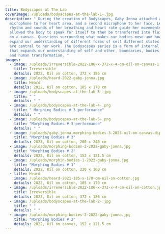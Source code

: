 ```yaml
---
title: Bodyscapes at The Lab
coverImage: /uploads/bodyscapes-at-the-lab-1-.jpg
description: " During the creation of Bodyscapes, Gaby Jonna attached a
  microphone to her heart area, and a second microphone to her face. Letting the
  rhythm and sounds of her breathing and heart rate guide her movements, Gaby
  allowed the body to speak for itself to then be transferred into fluid forms
  on a canvas. Questions surrounding what makes our bodies move and how we can
  expand our understanding of different forms of self different states of self
  are central to her work. The Bodyscapes series is a form of internal research
  that expands our understanding of self and other, boundaries, bodies, consent
  and human transformation. "
images:
  - image: /uploads/irreversible-2022-186-x-372-x-4-cm-oil-on-canvas-1.jpg
    title: Irreversible
    details: 2022, Oil on cotton, 372 x 186 cm
  - image: /uploads/heard-2022-gaby-jonna.jpg
    title: Heard
    details: 2022, Oil on cotton, 185 x 170 cm
  - image: /uploads/bodyscapes-at-the-lab-3-.jpg
    title: " "
    details: " "
  - image: /uploads/bodyscapes-at-the-lab-4-.png
    title: " Morphing Bodies # 3 performance"
    details: " "
  - image: /uploads/bodyscapes-at-the-lab-5-.png
    title: "Morphing Bodies # 3 performance"
    details: " "
  - image: /uploads/gaby-jonna-morphing-bodies-3-2023-oil-on-canvas-diptych-200-x-240-cm-200-x-120-cm-each-.jpg
    title: "Morphing Bodies # 3"
    details: 2023, Oil on cotton, 200 x 240 cm
  - image: /uploads/morphing-bodies-2-2022-gaby-jonna.jpg
    title: "Morphing Bodies # 2"
    details: 2022, Oil on cotton, 152 x 121.5 cm
  - image: /uploads/morphin-bodies-1-2022-gaby-jonna.jpg
    title: "Morphing Bodies # 1"
    details: 2022, Oil on cotton, 220 x 160 cm
  - title: Heard
    image: /uploads/heard-2021-185-x-170-cm-oil-on-cotton.jpg
    details: 2022, Oil on cotton, 185 x 170 cm
  - image: /uploads/irreversible-2022-186-x-372-x-4-cm-oil-on-cotton.jpg
    title: Irreversible
    details: 2022, Oil on cotton, 372 x 186 cm
  - image: /uploads/bodyscapes-at-the-lab-2-.jpg
    title: " "
    details: " "
  - image: /uploads/morphing-bodies-2-2022-gaby-jonna.jpg
    title: "Morphing Bodies # 2"
    details: 2022, Oil on canvas, 152 x 121.5 cm
---
```

